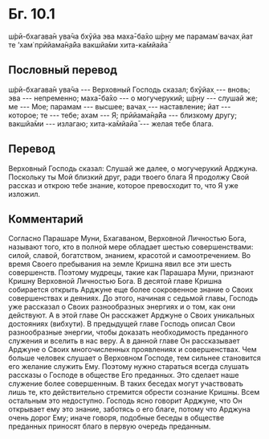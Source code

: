 # Бг. 10.1
ш́рӣ-бхагава̄н ува̄ча
бхӯйа эва маха̄-ба̄хо
ш́р̣н̣у ме парамам̇ вачах̣
йат те ’хам̇ прӣйама̄н̣а̄йа
вакшйа̄ми хита-ка̄мйайа̄
## Пословный перевод

ш́рӣ-бхагава̄н ува̄ча --- Верховный Господь сказал; бхӯйах̣ --- вновь; эва
--- непременно; маха̄-ба̄хо --- о могучерукий; ш́р̣н̣у --- слушай же; ме ---
Мое; парамам --- высшее; вачах̣ --- наставление; йат --- которое; те ---
тебе; ахам --- Я; прӣйама̄н̣а̄йа --- близкому другу; вакшйа̄ми --- излагаю;
хита-ка̄мйайа̄ --- желая тебе блага.

## Перевод

Верховный Господь сказал: Слушай же далее, о могучерукий Арджуна.
Поскольку ты Мой близкий друг, ради твоего блага Я продолжу Свой рассказ
и открою тебе знание, которое превосходит то, что Я уже изложил.

## Комментарий

Согласно Парашаре Муни, Бхагаваном, Верховной Личностью Бога, называют
того, кто в полной мере обладает шестью совершенствами: силой, славой,
богатством, знанием, красотой и самоотречением. Во время Своего
пребывания на земле Кришна явил все эти шесть совершенств. Поэтому
мудрецы, такие как Парашара Муни, признают Кришну Верховной Личностью
Бога. В десятой главе Кришна собирается открыть Арджуне еще более
сокровенное знание о Своих совершенствах и деяниях. До этого, начиная с
седьмой главы, Господь уже рассказал о Своих разнообразных энергиях и о
том, как они действуют. А в этой главе Он расскажет Арджуне о Своих
уникальных достояниях (вибхути). В предыдущей главе Господь описал Свои
разнообразные энергии, чтобы доказать необходимость преданного служения
и вселить в нас веру. А в данной главе Он рассказывает Арджуне о Своих
многочисленных проявлениях и совершенствах. Чем больше человек слушает о
Верховном Господе, тем сильнее становится его желание служить Ему.
Поэтому нужно стараться всегда слушать рассказы о Господе в обществе Его
преданных. Это сделает наше служение более совершенным. В таких беседах
могут участвовать лишь те, кто действительно стремится обрести сознание
Кришны. Всем остальным это недоступно. Господь ясно говорит Арджуне, что
Он открывает ему это знание, заботясь о его благе, потому что Арджуна
очень дорог Ему; иначе говоря, подобные беседы в обществе преданных
приносят благо в первую очередь преданным.
